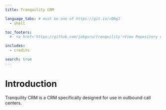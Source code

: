 ```yaml
---
title: Tranquility CRM

language_tabs: # must be one of https://git.io/vQNgJ
  - shell

toc_footers:
  #- <a href='https://github.com/jakguru/tranquility'>View Repository on GitHub</a>

includes:
  - credits

search: true
---
```


# Introduction

Tranquility CRM is a CRM specifically designed for use in outbound call centers.